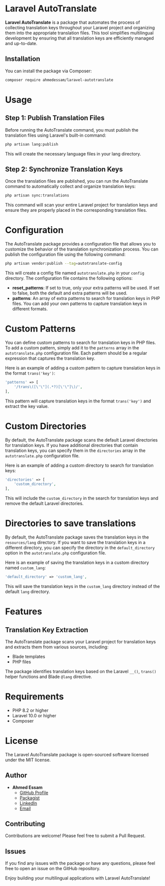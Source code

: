 # Laravel AutoTranslate

**Laravel AutoTranslate** is a package that automates the process of collecting translation keys throughout your Laravel project and organizing them into the appropriate translation files. This tool simplifies multilingual development by ensuring that all translation keys are efficiently managed and up-to-date.

## Installation

You can install the package via Composer:

```bash
composer require ahmedessam/laravel-autotranslate
```

# Usage
## Step 1: Publish Translation Files
Before running the AutoTranslate command, you must publish the translation files using Laravel's built-in command:

```bash
php artisan lang:publish
```
This will create the necessary language files in your lang directory.

## Step 2: Synchronize Translation Keys
Once the translation files are published, you can run the AutoTranslate command to automatically collect and organize translation keys:

```bash
php artisan sync:translations
```

This command will scan your entire Laravel project for translation keys and ensure they are properly placed in the corresponding translation files.

# Configuration
The AutoTranslate package provides a configuration file that allows you to customize the behavior of the translation synchronization process. You can publish the configuration file using the following command:

```bash
php artisan vendor:publish --tag=autotranslate-config
```

This will create a config file named `autotranslate.php` in your `config` directory. The configuration file contains the following options:

- **reset_patterns**:  If set to true, only your extra patterns will be used. If set to false, both the default and extra patterns will be used.
- **patterns**:  An array of extra patterns to search for translation keys in PHP files. You can add your own patterns to capture translation keys in different formats.

# Custom Patterns
You can define custom patterns to search for translation keys in PHP files. To add a custom pattern, simply add it to the `patterns` array in the `autotranslate.php` configuration file. Each pattern should be a regular expression that captures the translation key.

Here is an example of adding a custom pattern to capture translation keys in the format `trans('key')`:

```php
'patterns' => [
    '/trans\([\'\"](.*?)[\'\"]\)/',
],
```

This pattern will capture translation keys in the format `trans('key')` and extract the key value.

# Custom Directories

By default, the AutoTranslate package scans the default Laravel directories for translation keys. If you have additional directories that contain translation keys, you can specify them in the `directories` array in the `autotranslate.php` configuration file.

Here is an example of adding a custom directory to search for translation keys:

```php
'directories' => [
    'custom_directory',
],
```

This will include the `custom_directory` in the search for translation keys and remove the default Laravel directories.

# Directories to save translations

By default, the AutoTranslate package saves the translation keys in the `resources/lang` directory. If you want to save the translation keys in a different directory, you can specify the directory in the `default_directory` option in the `autotranslate.php` configuration file.

Here is an example of saving the translation keys in a custom directory named `custom_lang`:

```php
'default_directory' => 'custom_lang',
```

This will save the translation keys in the `custom_lang` directory instead of the default `lang` directory.

# Features

## Translation Key Extraction

The AutoTranslate package scans your Laravel project for translation keys and extracts them from various sources, including:

- Blade templates
- PHP files

The package identifies translation keys based on the Laravel `__()`, `trans()` helper functions and Blade `@lang` directive.

# Requirements
- PHP 8.2 or higher
- Laravel 10.0 or higher
- Composer

# License
The Laravel AutoTranslate package is open-sourced software licensed under the MIT license.

## Author

- **Ahmed Essam**
    - [GitHub Profile](https://github.com/aahmedessam30)
    - [Packagist](https://packagist.org/packages/ahmedessam/laravel-autotranslate) 
    - [LinkedIn](https://www.linkedin.com/in/aahmedessam30/)
    - [Email](mailto:aahmedessam30@gmail.com)

## Contributing
Contributions are welcome! Please feel free to submit a Pull Request.

## Issues
If you find any issues with the package or have any questions, please feel free to open an issue on the GitHub repository.

Enjoy building your multilingual applications with Laravel AutoTranslate!

